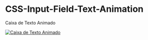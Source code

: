 # CSS-Input-Field-Text-Animation

Caixa de Texto Animado

<a target="_blank" rel="noopener noreferrer" href="![Captura de Tela (1504)](https://user-images.githubusercontent.com/91090422/173962661-22ef03df-59c5-4f71-8171-aa79a46a72aa.png)"><img src="![Captura de Tela (1504)](https://user-images.githubusercontent.com/91090422/173962661-22ef03df-59c5-4f71-8171-aa79a46a72aa.png)" alt="Caixa de Texto Animado" style="max-width: 100%;"></a>

